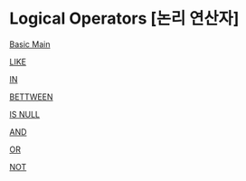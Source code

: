 Logical Operators [논리 연산자]
==========

[Basic Main](./0.%20Basic%20Main.md)

[LIKE](./6.1.%20LIKE.md)

[IN](./6.2.%20IN.md)

[BETTWEEN](./6.3.%20BETWEEN.md)

[IS NULL](./6.4.%20IS%20NULL.md)

[AND](./6.5.%20AND.md)

[OR](./6.6.%20OR.md)

[NOT](./6.7.%20NOT.md)